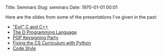 Title: Seminars
Slug: seminars
Date: 1970-01-01 00:01

Here are the slides from some of the presentations I've given in the past:

* ["Evil" C and C++](/seminars/evilC.html)
* [The D Programming Language](/seminars/D.html)
* [PGP Keysigning Party](/seminars/pgp.html)
* [Fixing the CS Curriculum with Python](/seminars/python.html)
* [Code Style](/seminars/style.html)
